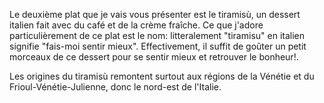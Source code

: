 Le deuxième plat que je vais vous présenter est le tiramisù, un dessert italien fait avec du café et de la crème fraîche. 
Ce que j'adore particulièrement de ce plat est le nom: litteralement "tiramisu" en italien signifie "fais-moi sentir mieux". 
Effectivement, il suffit de goûter un petit morceaux de ce dessert pour se sentir mieux et retrouver le bonheur!.

Les origines du tiramisù remontent surtout aux régions de la Vénétie et du Frioul-Vénétie-Julienne, donc le nord-est de l'Italie. 

